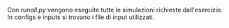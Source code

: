 Con _runall.py_ vengono eseguite tutte le simulazioni richieste dall'esercizio. In configs e inputs si trovano i file di input utilizzati.